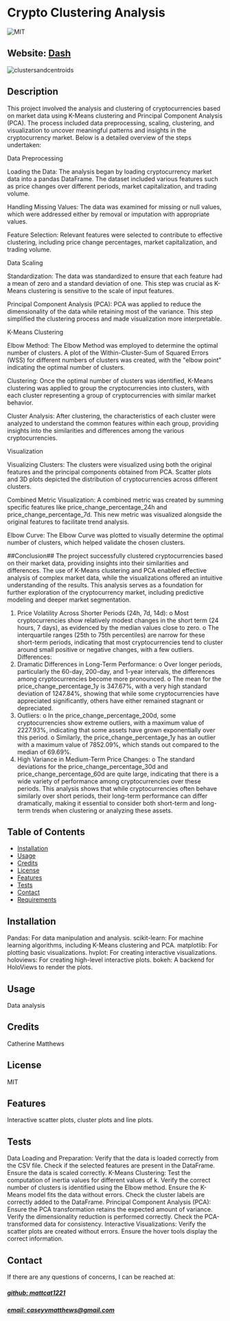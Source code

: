 # Crypto Clustering Analysis
![MIT](https://img.shields.io/badge/License-MIT-blue)

## Website: [Dash](https://crypto-clustering-analysis-git-main-caseys-projects-78b1de0d.vercel.app/)
![clustersandcentroids](https://github.com/user-attachments/assets/ae31e7c3-2ee0-4ad9-a0cf-f05806fd8a38)

## Description
This project involved the analysis and clustering of cryptocurrencies based on market data using K-Means clustering and Principal Component Analysis (PCA). The process included data preprocessing, scaling, clustering, and visualization to uncover meaningful patterns and insights in the cryptocurrency market. Below is a detailed overview of the steps undertaken:

Data Preprocessing

Loading the Data:
The analysis began by loading cryptocurrency market data into a pandas DataFrame. The dataset included various features such as price changes over different periods, market capitalization, and trading volume.

Handling Missing Values:
The data was examined for missing or null values, which were addressed either by removal or imputation with appropriate values.

Feature Selection:
Relevant features were selected to contribute to effective clustering, including price change percentages, market capitalization, and trading volume.

Data Scaling

Standardization:
The data was standardized to ensure that each feature had a mean of zero and a standard deviation of one. This step was crucial as K-Means clustering is sensitive to the scale of input features.

Principal Component Analysis (PCA):
PCA was applied to reduce the dimensionality of the data while retaining most of the variance. This step simplified the clustering process and made visualization more interpretable.

K-Means Clustering

Elbow Method:
The Elbow Method was employed to determine the optimal number of clusters. A plot of the Within-Cluster-Sum of Squared Errors (WSS) for different numbers of clusters was created, with the "elbow point" indicating the optimal number of clusters.

Clustering:
Once the optimal number of clusters was identified, K-Means clustering was applied to group the cryptocurrencies into clusters, with each cluster representing a group of cryptocurrencies with similar market behavior.

Cluster Analysis:
After clustering, the characteristics of each cluster were analyzed to understand the common features within each group, providing insights into the similarities and differences among the various cryptocurrencies.

Visualization

Visualizing Clusters:
The clusters were visualized using both the original features and the principal components obtained from PCA. Scatter plots and 3D plots depicted the distribution of cryptocurrencies across different clusters.

Combined Metric Visualization:
A combined metric was created by summing specific features like price_change_percentage_24h and price_change_percentage_7d. This new metric was visualized alongside the original features to facilitate trend analysis.

Elbow Curve:
The Elbow Curve was plotted to visually determine the optimal number of clusters, which helped validate the chosen clusters.

##Conclusion##
The project successfully clustered cryptocurrencies based on their market data, providing insights into their similarities and differences. The use of K-Means clustering and PCA enabled effective analysis of complex market data, while the visualizations offered an intuitive understanding of the results. This analysis serves as a foundation for further exploration of the cryptocurrency market, including predictive modeling and deeper market segmentation.
1.	Price Volatility Across Shorter Periods (24h, 7d, 14d):
o	Most cryptocurrencies show relatively modest changes in the short term (24 hours, 7 days), as evidenced by the median values close to zero.
o	The interquartile ranges (25th to 75th percentiles) are narrow for these short-term periods, indicating that most cryptocurrencies tend to cluster around small positive or negative changes, with a few outliers.
Differences:
1.	Dramatic Differences in Long-Term Performance:
o	Over longer periods, particularly the 60-day, 200-day, and 1-year intervals, the differences among cryptocurrencies become more pronounced.
o	The mean for the price_change_percentage_1y is 347.67%, with a very high standard deviation of 1247.84%, showing that while some cryptocurrencies have appreciated significantly, others have either remained stagnant or depreciated.
2.	Outliers:
o	In the price_change_percentage_200d, some cryptocurrencies show extreme outliers, with a maximum value of 2227.93%, indicating that some assets have grown exponentially over this period.
o	Similarly, the price_change_percentage_1y has an outlier with a maximum value of 7852.09%, which stands out compared to the median of 69.69%.
3.	High Variance in Medium-Term Price Changes:
o	The standard deviations for the price_change_percentage_30d and price_change_percentage_60d are quite large, indicating that there is a wide variety of performance among cryptocurrencies over these periods.
This analysis shows that while cryptocurrencies often behave similarly over short periods, their long-term performance can differ dramatically, making it essential to consider both short-term and long-term trends when clustering or analyzing these assets.



## Table of Contents
- [Installation](#installation)
- [Usage](#usage)
- [Credits](#credits)
- [License](#license)
- [Features](#features)
- [Tests](#tests)
- [Contact](#contact)
- [Requirements](https://github.com/mattcat1221/Crypto-Clustering-Analysis/blob/main/requirements.txt)
## Installation
Pandas: For data manipulation and analysis. scikit-learn: For machine learning algorithms, including K-Means clustering and PCA. matplotlib: For plotting basic visualizations. hvplot: For creating interactive visualizations. holoviews: For creating high-level interactive plots. bokeh: A backend for HoloViews to render the plots.


## Usage
Data analysis

## Credits
Catherine Matthews

## License
MIT

## Features
Interactive scatter plots, cluster plots and line plots.

## Tests
Data Loading and Preparation:  Verify that the data is loaded correctly from the CSV file. Check if the selected features are present in the DataFrame. Ensure the data is scaled correctly. K-Means Clustering:  Test the computation of inertia values for different values of k. Verify the correct number of clusters is identified using the Elbow method. Ensure the K-Means model fits the data without errors. Check the cluster labels are correctly added to the DataFrame. Principal Component Analysis (PCA):  Ensure the PCA transformation retains the expected amount of variance. Verify the dimensionality reduction is performed correctly. Check the PCA-transformed data for consistency. Interactive Visualizations:  Verify the scatter plots are created without errors. Ensure the hover tools display the correct information.

## Contact
If there are any questions of concerns, I can be reached at:
##### [github: mattcat1221](https://github.com/mattcat1221)
##### [email: caseyvmatthews@gmail.com](mailto:caseyvmatthews@gmail.com)
